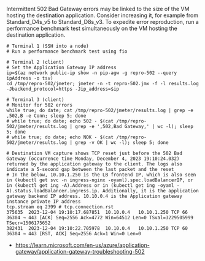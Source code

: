 Intermittent 502 Bad Gateway errors may be linked to the size of the VM hosting the destination application. Consider increasing it, for example from Standard_D4s_v5 to Standard_D8s_v3. To expedite error reproduction, run a performance benchmark test simultaneously on the VM hosting the destination application.

```
# Terminal 1 (SSH into a node)
# Run a performance benchmark test using fio

# Terminal 2 (client)
# Set the Application Gateway IP address
ip=$(az network public-ip show -n pip-agw -g repro-502 --query ipAddress -o tsv)
cd /tmp/repro-502/jmeter; jmeter -n -t repro-502.jmx -f -l results.log -Jbackend_protocol=https -Jip_address=$ip

# Terminal 3 (client)
# Monitor for 502 errors
while true; do date; cat /tmp/repro-502/jmeter/results.log | grep -e ,502,B -e Conn; sleep 5; done
# while true; do date; echo 502 - $(cat /tmp/repro-502/jmeter/results.log | grep -e ',502,Bad Gateway,' | wc -l); sleep 5; done
# while true; do date; echo NOK - $(cat /tmp/repro-502/jmeter/results.log | grep -v OK | wc -l); sleep 5; done

# Destination VM capture shows TCP reset just before the 502 Bad Gateway (occurrence time Monday, December 4, 2023 19:10:24.032) returned by the application gateway to the client. The logs also indicate a 5-second gap between the last packet and the reset
# In the below, 10.10.1.250 is the LB frontend IP, which is also seen in (kubectl get svc -n ingress-nginx -oyaml).spec.loadBalancerIP, or in (kubectl get ing -A).Address or in (kubectl get ing -oyaml -A).status.loadBalancer.ingress.ip. Additionally, it is the application gateway backend IP address. 10.10.0.4 is the Application gateway instance private IP address
tcp.stream eq 2399 # tcp.connection.rst
375635	2023-12-04 19:10:17.687851	10.10.0.4	10.10.1.250	TCP	66	36304 → 443 [ACK] Seq=2556 Ack=4772 Win=64512 Len=0 TSval=3229505999 TSecr=1506175652
382431	2023-12-04 19:10:22.705978	10.10.0.4	10.10.1.250	TCP	60	36304 → 443 [RST, ACK] Seq=2556 Ack=1 Win=0 Len=0
```

- https://learn.microsoft.com/en-us/azure/application-gateway/application-gateway-troubleshooting-502
